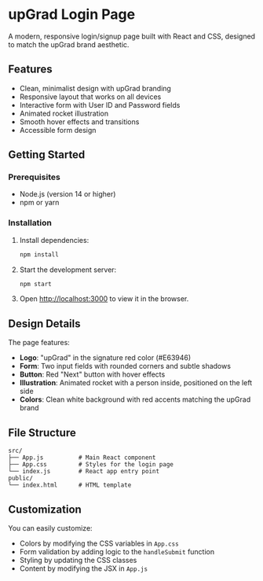 # upGrad Login Page

A modern, responsive login/signup page built with React and CSS, designed to match the upGrad brand aesthetic.

## Features

- Clean, minimalist design with upGrad branding
- Responsive layout that works on all devices
- Interactive form with User ID and Password fields
- Animated rocket illustration
- Smooth hover effects and transitions
- Accessible form design

## Getting Started

### Prerequisites

- Node.js (version 14 or higher)
- npm or yarn

### Installation

1. Install dependencies:
   ```bash
   npm install
   ```

2. Start the development server:
   ```bash
   npm start
   ```

3. Open [http://localhost:3000](http://localhost:3000) to view it in the browser.

## Design Details

The page features:
- **Logo**: "upGrad" in the signature red color (#E63946)
- **Form**: Two input fields with rounded corners and subtle shadows
- **Button**: Red "Next" button with hover effects
- **Illustration**: Animated rocket with a person inside, positioned on the left side
- **Colors**: Clean white background with red accents matching the upGrad brand

## File Structure

```
src/
├── App.js          # Main React component
├── App.css         # Styles for the login page
└── index.js        # React app entry point
public/
└── index.html      # HTML template
```

## Customization

You can easily customize:
- Colors by modifying the CSS variables in `App.css`
- Form validation by adding logic to the `handleSubmit` function
- Styling by updating the CSS classes
- Content by modifying the JSX in `App.js`
